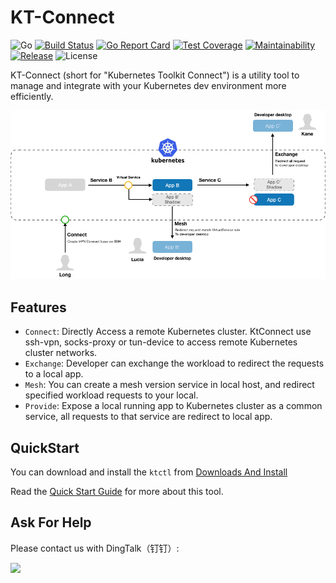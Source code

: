 KT-Connect
===========

![Go](https://github.com/alibaba/kt-connect/workflows/Go/badge.svg)
[![Build Status](https://travis-ci.org/alibaba/kt-connect.svg?branch=master)](https://travis-ci.org/alibaba/kt-connect)
[![Go Report Card](https://goreportcard.com/badge/github.com/alibaba/kt-connect)](https://goreportcard.com/report/github.com/alibaba/kt-connect)
[![Test Coverage](https://api.codeclimate.com/v1/badges/eb13b3946784bd7c67cc/test_coverage)](https://codeclimate.com/github/alibaba/kt-connect/test_coverage)
[![Maintainability](https://api.codeclimate.com/v1/badges/eb13b3946784bd7c67cc/maintainability)](https://codeclimate.com/github/alibaba/kt-connect/maintainability)
[![Release](https://img.shields.io/github/release/alibaba/kt-connect.svg?style=flat-square)](https://img.shields.io/github/release/alibaba/kt-connect.svg?style=flat-square)
![License](https://img.shields.io/github/license/alibaba/kt-connect.svg)

KT-Connect (short for "Kubernetes Toolkit Connect") is a utility tool to
manage and integrate with your Kubernetes dev environment more efficiently.

![Arch](./docs/media/arch.png)

## Features

* `Connect`: Directly Access a remote Kubernetes cluster. KtConnect use ssh-vpn, socks-proxy or tun-device to access remote Kubernetes cluster networks.
* `Exchange`: Developer can exchange the workload to redirect the requests to a local app.
* `Mesh`: You can create a mesh version service in local host, and redirect specified workload requests to your local.
* `Provide`: Expose a local running app to Kubernetes cluster as a common service, all requests to that service are redirect to local app.

## QuickStart

You can download and install the `ktctl` from [Downloads And Install](docs/en-us/downloads.md)

Read the [Quick Start Guide](docs/en-us/quickstart.md) for more about this tool.

## Ask For Help

Please contact us with DingTalk（钉钉）:

<img src="https://img.alicdn.com/imgextra/i4/O1CN01sTW3D61NzAFgUCNqz_!!6000000001640-0-tps-573-657.jpg" width="50%"></img>

